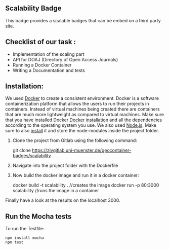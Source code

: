 ## Scalability Badge
This badge provides a scalable badges that can be embed on a third party site.

## Checklist of our task :
 * Implementation of the scaling part
 * API for DOAJ (Directory of Open Access Journals)
 * Running a Docker Container
 * Writing a Documentation and tests

## Installation:

We used [Docker](https://www.docker.com/) to create a consistent environment. Docker is a software containerization platform that allows the users to run their projects in containers. Instead of virtual machines being created there are containers that are much more lightweight as compared to virtual machines. Make sure that you have installed Docker [Docker installation](https://docs.docker.com/engine/installation/) and all the dependencies according to the operating system you use.
We also used [Node.js](https://nodejs.org/en/). Make sure to also [install](https://nodejs.org/en/download/) it and store the node-modules inside the project folder.
1. Clone the project from Gitlab using the following command:


    git clone https://zivgitlab.uni-muenster.de/geocontainer-badges/scalability
2. Navigate into the project folder with the Dockerfile
3. Now build the docker image and run it in a docker container:


    docker build -t scalability .    //creates the image 
    docker run -p 80:3000 scalability   //runs the image in a container

Finally have a look at the results on the localhost 3000. 

## Run the Mocha tests

To run the Testfile:

    npm install mocha 
    npm test